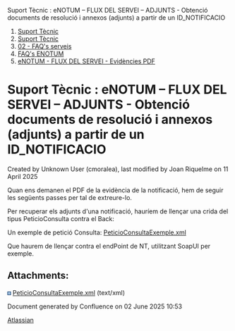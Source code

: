 Suport Tècnic : eNOTUM – FLUX DEL SERVEI – ADJUNTS - Obtenció documents de resolució i annexos (adjunts) a partir de un ID\_NOTIFICACIO  

1.  [Suport Tècnic](index.html)
2.  [Suport Tècnic](13893782.html)
3.  [02 - FAQ's serveis](26313393.html)
4.  [FAQ's ENOTUM](28705561.html)
5.  [eNOTUM - FLUX DEL SERVEI - Evidències PDF](26313186.html)

Suport Tècnic : eNOTUM – FLUX DEL SERVEI – ADJUNTS - Obtenció documents de resolució i annexos (adjunts) a partir de un ID\_NOTIFICACIO
=======================================================================================================================================

Created by Unknown User (cmoralea), last modified by Joan Riquelme on 11 April 2025

Quan ens demanen el PDF de la evidència de la notificació, hem de seguir les següents passes per tal de extreure-lo.

Per recuperar els adjunts d'una notificació, hauríem de llençar una crida del tipus PeticioConsulta contra el Back:

Un exemple de petició Consulta: [PeticioConsultaExemple.xml](attachments/26313333/41522881.xml)

Que haurem de llençar contra el endPoint de NT, utilitzant SoapUI per exemple.

  

Attachments:
------------

![](images/icons/bullet_blue.gif) [PeticioConsultaExemple.xml](attachments/26313333/41522881.xml) (text/xml)  

Document generated by Confluence on 02 June 2025 10:53

[Atlassian](http://www.atlassian.com/)